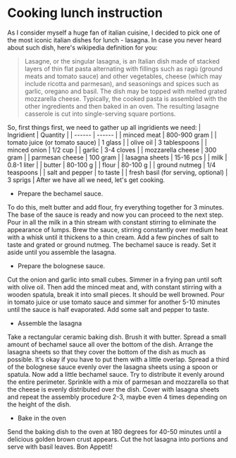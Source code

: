 # Cooking lunch instruction
As I consider myself a huge fan of italian cuisine, I decided to pick one of the most iconic italian dishes for lunch - lasagna. In case you never heard about such dish, here's wikipedia definition for you:
>Lasagne, or the singular lasagna, is an Italian dish made of stacked layers of thin flat pasta alternating with fillings such as ragù (ground meats and tomato sauce) and other vegetables, cheese (which may include ricotta and parmesan), and seasonings and spices such as garlic, oregano and basil. The dish may be topped with melted grated mozzarella cheese. Typically, the cooked pasta is assembled with the other ingredients and then baked in an oven. The resulting lasagne casserole is cut into single-serving square portions.

So, first things first, we need to gather up all ingridients we need:
| Ingridient | Quantity |
| ------ | ------ |
| minced meat | 800-900 gram |
| tomato juice (or tomato sauce) | 1 glass |
| olive oil | 3 tablespoons |
| minced onion | 1/2 cup |
| garlic | 3-4 cloves |
| mozzarella cheese | 300 gram |
| parmesan cheese | 100 gram |
| lasagna sheets | 15-16 pcs |
| milk | 0.8-1 liter |
| butter | 80-100 g |
| flour | 80-100 g |
| ground nutmeg | 1/4 teaspoons |
| salt and pepper | to taste |
| fresh basil (for serving, optional) | 3 sprigs |
After we have all we need, let's get cooking.
- Prepare the bechamel sauce.

To do this, melt butter and add flour, fry everything together for 3 minutes. The base of the sauce is ready and now you can proceed to the next step. Pour in all the milk in a thin stream with constant stirring to eliminate the appearance of lumps. Brew the sauce, stirring constantly over medium heat with a whisk until it thickens to a thin cream. Add a few pinches of salt to taste and grated or ground nutmeg. The bechamel sauce is ready. Set it aside until you assemble the lasagna.
- Prepare the bolognese sauce.

Cut the onion and garlic into small cubes. Simmer in a frying pan until soft with olive oil. Then add the minced meat and, with constant stirring with a wooden spatula, break it into small pieces. It should be well browned. Pour in tomato juice or use tomato sauce and simmer for another 5-10 minutes until the sauce is half evaporated. Add some salt and pepper to taste.
- Assemble the lasagna

Take a rectangular ceramic baking dish. Brush it with butter. Spread a small amount of bechamel sauce all over the bottom of the dish. Arrange the lasagna sheets so that they cover the bottom of the dish as much as possible. It's okay if you have to put them with a little overlap. Spread a third of the bolognese sauce evenly over the lasagna sheets using a spoon or spatula. Now add a little bechamel sauce. Try to distribute it evenly around the entire perimeter. Sprinkle with a mix of parmesan and mozzarella so that the cheese is evenly distributed over the dish. Cover with lasagna sheets and repeat the assembly procedure 2-3, maybe even 4 times depending on the height of the dish.
- Bake in the oven

Send the baking dish to the oven at 180 degrees for 40-50 minutes until a delicious golden brown crust appears. Cut the hot lasagna into portions and serve with basil leaves. Bon Appetit!


